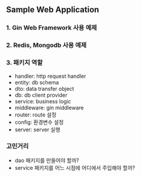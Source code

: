 ## Sample Web Application

### 1. Gin Web Framework 사용 예제
### 2. Redis, Mongodb 사용 예제
### 3. 패키지 역할
- handler: http request handler
- entity: db schema
- dto: data transfer object
- db: db client provider
- service: business logic
- middleware: gin middleware
- router: route 설정
- config: 환경변수 설정
- server: server 실행

### 고민거리
- dao 패키지를 만들어야 할까?
- service 패키지를 어느 시점에 어디에서 주입해야 할까?
